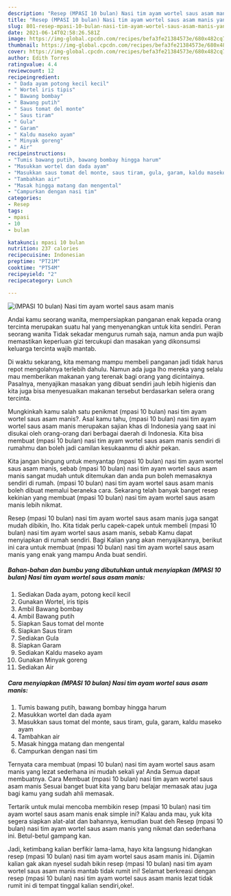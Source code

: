 ```yaml
---
description: "Resep (MPASI 10 bulan) Nasi tim ayam wortel saus asam manis yang enak Untuk Jualan"
title: "Resep (MPASI 10 bulan) Nasi tim ayam wortel saus asam manis yang enak Untuk Jualan"
slug: 801-resep-mpasi-10-bulan-nasi-tim-ayam-wortel-saus-asam-manis-yang-enak-untuk-jualan
date: 2021-06-14T02:58:26.581Z
image: https://img-global.cpcdn.com/recipes/befa3fe21384573e/680x482cq70/mpasi-10-bulan-nasi-tim-ayam-wortel-saus-asam-manis-foto-resep-utama.jpg
thumbnail: https://img-global.cpcdn.com/recipes/befa3fe21384573e/680x482cq70/mpasi-10-bulan-nasi-tim-ayam-wortel-saus-asam-manis-foto-resep-utama.jpg
cover: https://img-global.cpcdn.com/recipes/befa3fe21384573e/680x482cq70/mpasi-10-bulan-nasi-tim-ayam-wortel-saus-asam-manis-foto-resep-utama.jpg
author: Edith Torres
ratingvalue: 4.4
reviewcount: 12
recipeingredient:
- " Dada ayam potong kecil kecil"
- " Wortel iris tipis"
- " Bawang bombay"
- " Bawang putih"
- " Saus tomat del monte"
- " Saus tiram"
- " Gula"
- " Garam"
- " Kaldu maseko ayam"
- " Minyak goreng"
- " Air"
recipeinstructions:
- "Tumis bawang putih, bawang bombay hingga harum"
- "Masukkan wortel dan dada ayam"
- "Masukkan saus tomat del monte, saus tiram, gula, garam, kaldu maseko ayam"
- "Tambahkan air"
- "Masak hingga matang dan mengental"
- "Campurkan dengan nasi tim"
categories:
- Resep
tags:
- mpasi
- 10
- bulan

katakunci: mpasi 10 bulan 
nutrition: 237 calories
recipecuisine: Indonesian
preptime: "PT21M"
cooktime: "PT54M"
recipeyield: "2"
recipecategory: Lunch

---
```



![(MPASI 10 bulan) Nasi tim ayam wortel saus asam manis](https://img-global.cpcdn.com/recipes/befa3fe21384573e/680x482cq70/mpasi-10-bulan-nasi-tim-ayam-wortel-saus-asam-manis-foto-resep-utama.jpg)

Andai kamu seorang wanita, mempersiapkan panganan enak kepada orang tercinta merupakan suatu hal yang menyenangkan untuk kita sendiri. Peran seorang  wanita Tidak sekadar mengurus rumah saja, namun anda pun wajib memastikan keperluan gizi tercukupi dan masakan yang dikonsumsi keluarga tercinta wajib mantab.

Di waktu  sekarang, kita memang mampu membeli panganan jadi tidak harus repot mengolahnya terlebih dahulu. Namun ada juga lho mereka yang selalu mau memberikan makanan yang terenak bagi orang yang dicintainya. Pasalnya, menyajikan masakan yang dibuat sendiri jauh lebih higienis dan kita juga bisa menyesuaikan makanan tersebut berdasarkan selera orang tercinta. 



Mungkinkah kamu salah satu penikmat (mpasi 10 bulan) nasi tim ayam wortel saus asam manis?. Asal kamu tahu, (mpasi 10 bulan) nasi tim ayam wortel saus asam manis merupakan sajian khas di Indonesia yang saat ini disukai oleh orang-orang dari berbagai daerah di Indonesia. Kita bisa membuat (mpasi 10 bulan) nasi tim ayam wortel saus asam manis sendiri di rumahmu dan boleh jadi camilan kesukaanmu di akhir pekan.

Kita jangan bingung untuk menyantap (mpasi 10 bulan) nasi tim ayam wortel saus asam manis, sebab (mpasi 10 bulan) nasi tim ayam wortel saus asam manis sangat mudah untuk ditemukan dan anda pun boleh memasaknya sendiri di rumah. (mpasi 10 bulan) nasi tim ayam wortel saus asam manis boleh dibuat memalui beraneka cara. Sekarang telah banyak banget resep kekinian yang membuat (mpasi 10 bulan) nasi tim ayam wortel saus asam manis lebih nikmat.

Resep (mpasi 10 bulan) nasi tim ayam wortel saus asam manis juga sangat mudah dibikin, lho. Kita tidak perlu capek-capek untuk membeli (mpasi 10 bulan) nasi tim ayam wortel saus asam manis, sebab Kamu dapat menyiapkan di rumah sendiri. Bagi Kalian yang akan menyajikannya, berikut ini cara untuk membuat (mpasi 10 bulan) nasi tim ayam wortel saus asam manis yang enak yang mampu Anda buat sendiri.

<!--inarticleads1-->

##### Bahan-bahan dan bumbu yang dibutuhkan untuk menyiapkan (MPASI 10 bulan) Nasi tim ayam wortel saus asam manis:

1. Sediakan  Dada ayam, potong kecil kecil
1. Gunakan  Wortel, iris tipis
1. Ambil  Bawang bombay
1. Ambil  Bawang putih
1. Siapkan  Saus tomat del monte
1. Siapkan  Saus tiram
1. Sediakan  Gula
1. Siapkan  Garam
1. Sediakan  Kaldu maseko ayam
1. Gunakan  Minyak goreng
1. Sediakan  Air




<!--inarticleads2-->

##### Cara menyiapkan (MPASI 10 bulan) Nasi tim ayam wortel saus asam manis:

1. Tumis bawang putih, bawang bombay hingga harum
1. Masukkan wortel dan dada ayam
1. Masukkan saus tomat del monte, saus tiram, gula, garam, kaldu maseko ayam
1. Tambahkan air
1. Masak hingga matang dan mengental
1. Campurkan dengan nasi tim




Ternyata cara membuat (mpasi 10 bulan) nasi tim ayam wortel saus asam manis yang lezat sederhana ini mudah sekali ya! Anda Semua dapat membuatnya. Cara Membuat (mpasi 10 bulan) nasi tim ayam wortel saus asam manis Sesuai banget buat kita yang baru belajar memasak atau juga bagi kamu yang sudah ahli memasak.

Tertarik untuk mulai mencoba membikin resep (mpasi 10 bulan) nasi tim ayam wortel saus asam manis enak simple ini? Kalau anda mau, yuk kita segera siapkan alat-alat dan bahannya, kemudian buat deh Resep (mpasi 10 bulan) nasi tim ayam wortel saus asam manis yang nikmat dan sederhana ini. Betul-betul gampang kan. 

Jadi, ketimbang kalian berfikir lama-lama, hayo kita langsung hidangkan resep (mpasi 10 bulan) nasi tim ayam wortel saus asam manis ini. Dijamin kalian gak akan nyesel sudah bikin resep (mpasi 10 bulan) nasi tim ayam wortel saus asam manis mantab tidak rumit ini! Selamat berkreasi dengan resep (mpasi 10 bulan) nasi tim ayam wortel saus asam manis lezat tidak rumit ini di tempat tinggal kalian sendiri,oke!.

